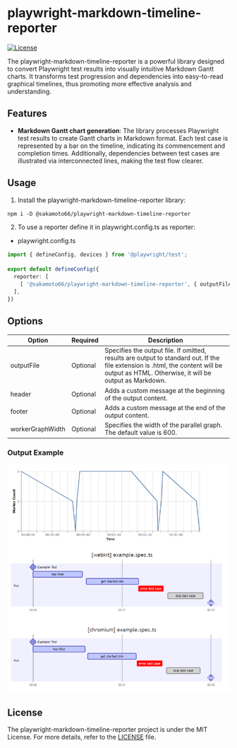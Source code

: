 # playwright-markdown-timeline-reporter

[![License](https://img.shields.io/badge/license-MIT-blue.svg)](LICENSE.md)

The playwright-markdown-timeline-reporter is a powerful library designed to convert Playwright test results into visually intuitive Markdown Gantt charts. It transforms test progression and dependencies into easy-to-read graphical timelines, thus promoting more effective analysis and understanding.

## Features

- **Markdown Gantt chart generation**: The library processes Playwright test results to create Gantt charts in Markdown format. Each test case is represented by a bar on the timeline, indicating its commencement and completion times. Additionally, dependencies between test cases are illustrated via interconnected lines, making the test flow clearer.

## Usage

1. Install the playwright-markdown-timeline-reporter library:

```shell
npm i -D @sakamoto66/playwright-markdown-timeline-reporter
```

2. To use a reporter define it in playwright.config.ts as reporter:

- playwright.config.ts

```typescript
import { defineConfig, devices } from '@playwright/test';

export default defineConfig({
  reporter: [
    [ '@sakamoto66/playwright-markdown-timeline-reporter', { outputFile: 'timeline.md', header:'## Timeline', footer:'footer comment' } ]
  ],
})
```

## Options

| Option           | Required | Description                                                     |
|------------------|----------|-----------------------------------------------------------------|
| outputFile       | Optional | Specifies the output file. If omitted, results are output to standard out. If the file extension is .html, the content will be output as HTML. Otherwise, it will be output as Markdown. |
| header           | Optional | Adds a custom message at the beginning of the output content.   |
| footer           | Optional | Adds a custom message at the end of the output content.         |
| workerGraphWidth | Optional | Specifies the width of the parallel graph. The default value is 600.|

### Output Example

![Output Image](doc/image/output_example.png)

## License

The playwright-markdown-timeline-reporter project is under the MIT License. For more details, refer to the [LICENSE](LICENSE.md) file.
